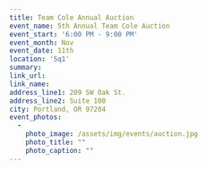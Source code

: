 ```yaml
---
title: Team Cole Annual Auction
event_name: 5th Annual Team Cole Auction
event_start: '6:00 PM - 9:00 PM'
event_month: Nov
event_date: 11th
location: 'Sq1'
summary:
link_url: 
link_name:
address_line1: 209 SW Oak St.
address_line2: Suite 100
city: Portland, OR 97204
event_photos:
  -
    photo_image: /assets/img/events/auction.jpg
    photo_title: ""
    photo_caption: ""
---
```

